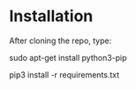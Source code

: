 # Installation
After cloning the repo, type:

sudo apt-get install python3-pip

pip3 install -r requirements.txt